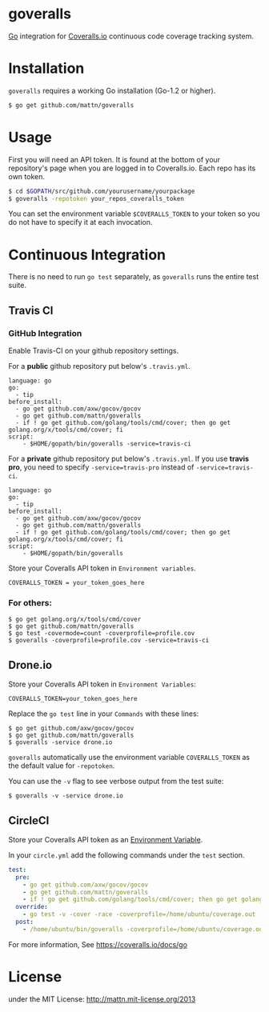 goveralls
=========

[Go](http://golang.org) integration for [Coveralls.io](http://coveralls.io)
continuous code coverage tracking system.

# Installation

`goveralls` requires a working Go installation (Go-1.2 or higher).

```bash
$ go get github.com/mattn/goveralls
```


# Usage

First you will need an API token.  It is found at the bottom of your
repository's page when you are logged in to Coveralls.io.  Each repo has its
own token.

```bash
$ cd $GOPATH/src/github.com/yourusername/yourpackage
$ goveralls -repotoken your_repos_coveralls_token
```

You can set the environment variable `$COVERALLS_TOKEN` to your token so you do
not have to specify it at each invocation.

# Continuous Integration

There is no need to run `go test` separately, as `goveralls` runs the entire
test suite.

## Travis CI

### GitHub Integration

Enable Travis-CI on your github repository settings.

For a **public** github repository put below's `.travis.yml`.

```
language: go
go:
  - tip
before_install:
  - go get github.com/axw/gocov/gocov
  - go get github.com/mattn/goveralls
  - if ! go get github.com/golang/tools/cmd/cover; then go get golang.org/x/tools/cmd/cover; fi
script:
    - $HOME/gopath/bin/goveralls -service=travis-ci
```

For a **private** github repository put below's `.travis.yml`. If you use **travis pro**, you need to specify `-service=travis-pro` instead of `-service=travis-ci`.

```
language: go
go:
  - tip
before_install:
  - go get github.com/axw/gocov/gocov
  - go get github.com/mattn/goveralls
  - if ! go get github.com/golang/tools/cmd/cover; then go get golang.org/x/tools/cmd/cover; fi
script:
    - $HOME/gopath/bin/goveralls
```

Store your Coveralls API token in `Environment variables`.

```
COVERALLS_TOKEN = your_token_goes_here
```


### For others:

```
$ go get golang.org/x/tools/cmd/cover
$ go get github.com/mattn/goveralls
$ go test -covermode=count -coverprofile=profile.cov
$ goveralls -coverprofile=profile.cov -service=travis-ci
```

## Drone.io

Store your Coveralls API token in `Environment Variables`:

```
COVERALLS_TOKEN=your_token_goes_here
```

Replace the `go test` line in your `Commands` with these lines:

```
$ go get github.com/axw/gocov/gocov
$ go get github.com/mattn/goveralls
$ goveralls -service drone.io
```

`goveralls` automatically use the environment variable `COVERALLS_TOKEN` as the
default value for `-repotoken`.

You can use the `-v` flag to see verbose output from the test suite:

```
$ goveralls -v -service drone.io
```

## CircleCI

Store your Coveralls API token as an [Environment Variable](https://circleci.com/docs/environment-variables).

In your `circle.yml` add the following commands under the `test` section.

```yml
test:
  pre:
    - go get github.com/axw/gocov/gocov
    - go get github.com/mattn/goveralls
    - if ! go get github.com/golang/tools/cmd/cover; then go get golang.org/x/tools/cmd/cover; fi
  override:
    - go test -v -cover -race -coverprofile=/home/ubuntu/coverage.out
  post:
    - /home/ubuntu/bin/goveralls -coverprofile=/home/ubuntu/coverage.out -service=circle-ci -repotoken=$COVERALLS_TOKEN
```

For more information, See https://coveralls.io/docs/go

# License

under the MIT License: http://mattn.mit-license.org/2013
